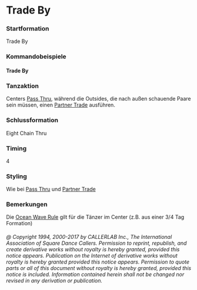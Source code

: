 
# Trade By

### Startformation

Trade By

### Kommandobeispiele

#### Trade By

### Tanzaktion

Centers [Pass Thru](../b1/pass_thru.md), während die Outsides, die nach außen schauende Paare sein müssen, einen
[Partner Trade](trade.md) ausführen.

### Schlussformation

Eight Chain Thru

### Timing

4

### Styling

Wie bei [Pass Thru](../b1/pass_thru.md) und [Partner Trade](trade.md)

### Bemerkungen

Die [Ocean Wave Rule](../b2/ocean_wave_rule.md) gilt für die Tänzer im Center (z.B. aus einer 3/4 Tag Formation)

###### @ Copyright 1994, 2000-2017 by CALLERLAB Inc., The International Association of Square Dance Callers. Permission to reprint, republish, and create derivative works without royalty is hereby granted, provided this notice appears. Publication on the Internet of derivative works without royalty is hereby granted provided this notice appears. Permission to quote parts or all of this document without royalty is hereby granted, provided this notice is included. Information contained herein shall not be changed nor revised in any derivation or publication.